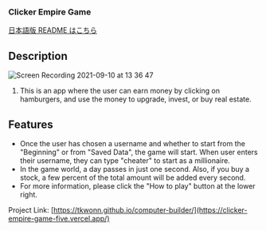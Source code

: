 ### Clicker Empire Game

[日本語版 README はこちら](https://github.com/tkwonn/Clicker_Empire_Game/blob/main/README-ja.md)


## Description

![Screen Recording 2021-09-10 at 13 36 47](https://user-images.githubusercontent.com/66197642/132916005-6a20a934-5003-485a-987e-a9ab3c73ccfb.gif)

1. This is an app where the user can earn money by clicking on hamburgers, and use the money to upgrade, invest, or buy real estate.


## Features

* Once the user has chosen a username and whether to start from the "Beginning" or from "Saved Data", the game will start. When user enters their username, they can type "cheater" to start as a millionaire.
* In the game world, a day passes in just one second. Also, if you buy a stock, a few percent of the total amount will be added every second. 
* For more information, please click the "How to play" button at the lower right.


Project Link: [https://tkwonn.github.io/computer-builder/](https://clicker-empire-game-five.vercel.app/)



